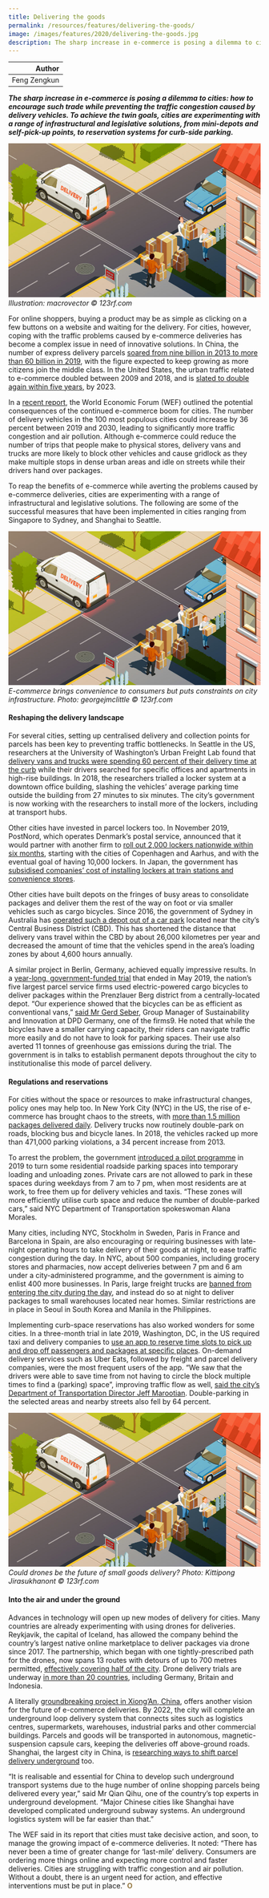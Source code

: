 ```yaml
---
title: Delivering the goods
permalink: /resources/features/delivering-the-goods/
image: /images/features/2020/delivering-the-goods.jpg
description: The sharp increase in e-commerce is posing a dilemma to cities - how to encourage such trade while preventing the traffic congestion caused by delivery vehicles. To achieve the twin goals, cities are experimenting with a range of infrastructural and legislative solutions, from mini-depots and self-pick-up points, to reservation systems for curb-side parking.
---
```


| Author |
|---:|
| Feng Zengkun |

***The sharp increase in e-commerce is posing a dilemma to cities: how to encourage such trade while preventing the traffic congestion caused by delivery vehicles. To achieve the twin goals, cities are experimenting with a range of infrastructural and legislative solutions, from mini-depots and self-pick-up points, to reservation systems for curb-side parking.***

![Delivering the goods](/images/features/2020/delivering-the-goods.jpg/)*Illustration: macrovector © 123rf.com*

For online shoppers, buying a product may be as simple as clicking on a few buttons on a website and waiting for the delivery. For cities, however, coping with the traffic problems caused by e-commerce deliveries has become a complex issue in need of innovative solutions. In China, the number of express delivery parcels [soared from nine billion in 2013 to more than 60 billion in 2019](http://www.xinhuanet.com/english/2019-12/16/c_138635870.htm), with the figure expected to keep growing as more citizens join the middle class. In the United States, the urban traffic related to e-commerce doubled between 2009 and 2018, and is [slated to double again within five years](https://www.curbed.com/2019/1/10/18177399/amazon-delivery-traffic-online-shopping-e-commerce), by 2023. 

In a [recent report](https://www.weforum.org/reports/the-future-of-the-last-mile-ecosystem), the World Economic Forum (WEF) outlined the potential consequences of the continued e-commerce boom for cities. The number of delivery vehicles in the 100 most populous cities could increase by 36 percent between 2019 and 2030, leading to significantly more traffic congestion and air pollution. Although e-commerce could reduce the  number of trips that people make to physical stores, delivery vans and trucks are more likely to block other vehicles and cause gridlock as they make multiple stops in dense urban areas and idle on streets while their drivers hand over packages.

To reap the benefits of e-commerce while averting the problems caused by e-commerce deliveries, cities are experimenting with a range of infrastructural and legislative solutions. The following are some of the successful measures that have been implemented in cities ranging from Singapore to Sydney, and Shanghai to Seattle. 

![E-commerce](/images/features/2020/delivering-the-goods.jpg/)*E-commerce brings convenience to consumers but puts constraints on city infrastructure. Photo: georgejmclittle © 123rf.com*

#### **Reshaping the delivery landscape**

For several cities, setting up centralised delivery and collection points for parcels has been key to preventing traffic bottlenecks. In Seattle in the US, researchers at the University of Washington’s Urban Freight Lab found that [delivery vans and trucks were spending 60 percent of their delivery time at the curb](https://depts.washington.edu/sctlctr/news-events/in-the-news/solving-final-50-feet-interview-barbara-ivanov) while their drivers searched for specific offices and apartments in high-rise buildings. In 2018, the researchers trialled a locker system at a downtown office building, slashing the vehicles’ average parking time outside the building from 27 minutes to six minutes. The city’s government is now working with the researchers to install more of the lockers, including at transport hubs. 

Other cities have invested in parcel lockers too. In November 2019, PostNord, which operates Denmark’s postal service, announced that it would partner with another firm to [roll out 2,000 lockers nationwide within six months](https://ecommercenews.eu/2000-parcel-lockers-installed-across-denmark/), starting with the cities of Copenhagen and Aarhus, and with the eventual goal of having 10,000 lockers. In Japan, the government has [subsidised companies’ cost of installing lockers at train stations and convenience stores](https://asia.nikkei.com/Politics/Japan-to-subsidize-pickup-lockers-to-reduce-parcel-deliveries2).  

Other cities have built depots on the fringes of busy areas to consolidate packages and deliver them the rest of the way on foot or via smaller vehicles such as cargo bicycles. Since 2016, the government of Sydney in Australia has [operated such a depot out of a car park](https://mysydneycbd.nsw.gov.au/news/courier-hub-helping-ease-cbd-congestion) located near the city’s Central Business District (CBD). This has shortened the distance that delivery vans travel within the CBD by about 26,000 kilometres per year and decreased the amount of time that the vehicles spend in the area’s loading zones by about 4,600 hours annually.

A similar project in Berlin, Germany, achieved equally impressive results. In a [year-long, government-funded trial](https://nationaler-radverkehrsplan.de/en/node/21322) that ended in May 2019, the nation’s five largest parcel service firms used electric-powered cargo bicycles to deliver packages within the Prenzlauer Berg district from a centrally-located depot. “Our experience showed that the bicycles can be as efficient as conventional vans,” [said Mr Gerd Seber](https://www.dpd.com/de/en/2019/05/24/komodo-anbieterneutrales-mikrodepot-in-berlin-geht-in-die-verlaengerung/), Group Manager of Sustainability and Innovation at DPD Germany, one of the firms9. He noted that while the bicycles have a smaller carrying capacity, their riders can navigate traffic more easily and do not have to look for parking spaces. Their use also averted 11 tonnes of greenhouse gas emissions during the trial. The government is in talks to establish permanent depots throughout the city to institutionalise this mode of parcel delivery.

#### **Regulations and reservations**

For cities without the space or resources to make infrastructural changes, policy ones may help too. In New York City (NYC) in the US, the rise of e-commerce has brought chaos to the streets, with [more than 1.5 million packages delivered daily](https://www.nytimes.com/2019/10/27/nyregion/nyc-amazon-delivery.html). Delivery trucks now routinely double-park on roads, blocking bus and bicycle lanes. In 2018, the vehicles racked up more than 471,000 parking violations, a 34 percent increase from 2013. 

To arrest the problem, the government [introduced a pilot programme](https://nyc.streetsblog.org/2019/07/25/dot-is-finally-taking-back-some-streets-from-private-cars/) in 2019 to turn some residential roadside parking spaces into temporary loading and unloading zones. Private cars are not allowed to park in these spaces during weekdays from 7 am to 7 pm, when most residents are at work, to free them up for delivery vehicles and taxis. “These zones will more efficiently utilise curb space and reduce the number of double-parked cars,” said NYC Department of Transportation spokeswoman Alana Morales.

Many cities, including NYC, Stockholm in Sweden, Paris in France and Barcelona in Spain, are also encouraging or requiring businesses with late-night operating hours to take delivery of their goods at night, to ease traffic congestion during the day. In NYC, about 500 companies, including grocery stores and pharmacies, now accept deliveries between 7 pm and 6 am under a city-administered programme, and the government is aiming to enlist 400 more businesses. In Paris, large freight trucks are [banned from entering the city during the day](https://books.google.com.sg/books?id=p2F9DwAAQBAJ&pg=PA226&lpg=PA226&dq=paris+freight+trucks+banned+during+the+day+29&source=bl&ots=OUGuOYCjuX&sig=ACfU3U28NmHu7RG0f1d3NgSibFqkCwyPKg&hl=en&sa=X&ved=2ahUKEwjG1obZ9tnnAhWjxzgGHRSADfMQ6AEwBHoECAcQAQ#v=onepage&q=paris%20freight%20trucks%20banned%20during%20the%20day%2029&f=false), and instead do so at night to deliver packages to small warehouses located near homes. Similar restrictions are in place in Seoul in South Korea and Manila in the Philippines.  

Implementing curb-space reservations has also worked wonders for some cities. In a three-month trial in late 2019, Washington, DC, in the US required taxi and delivery companies to [use an app to reserve time slots to pick up and drop off passengers and packages at specific places](https://usa.streetsblog.org/2019/11/14/garcon-d-c-requires-curb-reservations-for-deliveries/). On-demand delivery services such as Uber Eats, followed by freight and parcel delivery companies, were the most frequent users of the app. “We saw that the drivers were able to save time from not having to circle the block multiple times to find a (parking) space”, improving traffic flow as well, [said the city’s Department of Transportation Director Jeff Marootian](https://www.smartcitiesdive.com/news/curbflow-pilot-reduced-double-parking-in-dc-by-64/567268/). Double-parking in the selected areas and nearby streets also fell by 64 percent.

![Drone](/images/features/2020/delivering-the-goods.jpg/)*Could drones be the future of small goods delivery? Photo: Kittipong Jirasukhanont © 123rf.com*

#### **Into the air and under the ground**

Advances in technology will open up new modes of delivery for cities. Many countries are already experimenting with using drones for deliveries. Reykjavik, the capital of Iceland, has allowed the company behind the country’s largest native online marketplace to deliver packages via drone since 2017. The partnership, which began with one tightly-prescribed path for the drones, now spans 13 routes with detours of up to 700 metres permitted, [effectively covering half of the city](https://www.bbc.com/news/technology-44466353). Drone delivery trials are underway [in more than 20 countries](https://www.unmannedairspace.info/latest-news-and-information/drone-delivery-operations-underway-in-26-countries/), including Germany, Britain and Indonesia. 

A literally [groundbreaking project in Xiong’An, China](http://www.globaltimes.cn/content/1168439.shtml), offers another vision for the future of e-commerce deliveries. By 2022, the city will complete an underground loop delivery system that connects sites such as logistics centres, supermarkets, warehouses, industrial parks and other commercial buildings. Parcels and goods will be transported in autonomous, magnetic-suspension capsule cars, keeping the deliveries off above-ground roads. Shanghai, the largest city in China, is [researching ways to shift parcel delivery underground](https://www.shine.cn/news/metro/1910284741/) too. 

“It is realisable and essential for China to develop such underground transport systems due to the huge number of online shopping parcels being delivered every year,” said Mr Qian Qihu, one of the country’s top experts in underground development. “Major Chinese cities like Shanghai have developed complicated underground subway systems. An underground logistics system will be far easier than that.”

The WEF said in its report that cities must take decisive action, and soon, to manage the growing impact of e-commerce deliveries. It noted: “There has never been a time of greater change for ‘last-mile’ delivery. Consumers are ordering more things online and expecting more control and faster deliveries. Cities are struggling with traffic congestion and air pollution. Without a doubt, there is an urgent need for action, and effective interventions must be put in place.” **<font color="#967942">O</font>**
